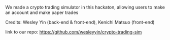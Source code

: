 We made a crypto trading simulator in this hackaton, allowing users to make an account and make paper trades

Credits: Wesley Yin (back-end & front-end), Kenichi Matsuo (front-end)

link to our repo: https://github.com/wesleyyin/crypto-trading-sim


